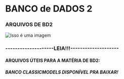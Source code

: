 # BANCO de DADOS 2
### ARQUIVOS DE BD2


![Isso é uma imagem](https://cdn-ajfbi.nitrocdn.com/GuYcnotRkcKfJXshTEEKnCZTOtUwxDnm/assets/static/optimized/rev-955c61c/blackfish-uploads/blog/post/seo/og_image_file/og_image/15493/0712-Bad_Practices_in_Database_Design_-_Are_You_Making_These_Mistakes_Dan_Social-754bc73011e057dc76e55a44a954e0c3.png)


### --------------------LEIA!!!--------------------
#### ARQUIVOS ÚTEIS PARA A MATÉRIA DE BD2: 
##### BANCO CLASSICMODELS DISPONÍVEL PRA BAIXAR!

